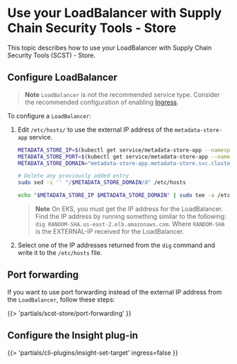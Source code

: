 # Use your LoadBalancer with Supply Chain Security Tools - Store

This topic describes how to use your LoadBalancer with Supply Chain Security Tools (SCST) - Store. 

## Configure LoadBalancer

>**Note** `LoadBalancer` is not the recommended service type.
>Consider the recommended configuration of enabling
>[Ingress](ingress.hbs.md).

To configure a `LoadBalancer`: 

1. Edit `/etc/hosts/` to use the
external IP address of the `metadata-store-app` service.

    ```bash
    METADATA_STORE_IP=$(kubectl get service/metadata-store-app --namespace metadata-store -o jsonpath="{.status.loadBalancer.ingress[0].ip}")
    METADATA_STORE_PORT=$(kubectl get service/metadata-store-app --namespace metadata-store -o jsonpath="{.spec.ports[0].port}")
    METADATA_STORE_DOMAIN="metadata-store-app.metadata-store.svc.cluster.local"

    # Delete any previously added entry
    sudo sed -i '' "/$METADATA_STORE_DOMAIN/d" /etc/hosts

    echo "$METADATA_STORE_IP $METADATA_STORE_DOMAIN" | sudo tee -a /etc/hosts > /dev/null
    ```

    >**Note** On EKS, you must get the IP address for the LoadBalancer. Find the IP
    >address by running something similar to the following: `dig
    >RANDOM-SHA.us-east-2.elb.amazonaws.com`.
    >Where `RANDOM-SHA` is the EXTERNAL-IP received for the LoadBalancer. 

1. Select one of the IP addresses returned from the `dig` command and write it to the
`/etc/hosts` file.

## Port forwarding

If you want to use port forwarding instead of the external IP address from the
`LoadBalancer`, follow these steps:

{{> 'partials/scst-store/port-forwarding' }}

## Configure the Insight plug-in

{{> 'partials/cli-plugins/insight-set-target' ingress=false }}
